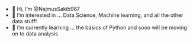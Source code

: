 - 👋 Hi, I’m @NajmusSakib987
- 👀 I’m interested in ... Data Science, Machine learning, and all the other data stuff!
- 🌱 I’m currently learning ... the basics of Python and soon will be moving on to data analysis

<!---
NajmusSakib987/NajmusSakib987 is a ✨ special ✨ repository because its `README.md` (this file) appears on your GitHub profile.
You can click the Preview link to take a look at your changes.
--->
